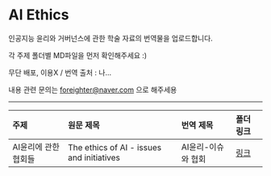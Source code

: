 # AI Ethics

인공지능 윤리와 거버넌스에 관한 학술 자료의 번역물을 업로드합니다.

각 주제 폴더별 MD파일을 먼저 확인해주세요 :) 

무단 배포, 이용X / 번역 출처 : 나... 

내용 관련 문의는 foreighter@naver.com 으로 해주세용

***

|주제|원문 제목|번역 제목|폴더 링크|
|:------|:------|:------|:------|
|AI윤리에 관한 협회들|The ethics of AI - issues and initiatives|AI윤리-이슈와 협회|[링크](https://github.com/threegenie/AI_Ethics/tree/main/AI_Initiatives)|
